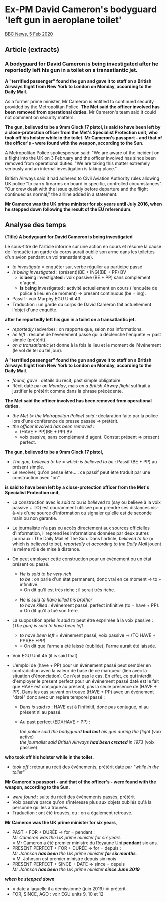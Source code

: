 # Ex-PM David Cameron's bodyguard 'left gun in aeroplane toilet'

[BBC News, 5 Feb 2020](https://www.bbc.com/news/uk-51383104)

## Article (extracts)

### A bodyguard for David Cameron is being investigated after he reportedly left his gun in a toilet on a transatlantic jet.

**A "terrified passenger" found the gun and gave it to staff on a British Airways flight from New York to London on Monday, according to the Daily Mail.**

As a former prime minister, Mr Cameron is entitled to continued security provided by the Metropolitan Police. **The Met said the officer involved has been removed from operational duties.** Mr Cameron's team said it could not comment on security matters.

**The gun, believed to be a 9mm Glock 17 pistol, is said to have been left by a close-protection officer from the Met's Specialist Protection unit, who took off his holster while in the toilet. Mr Cameron's passport - and that of the officer's - were found with the weapon, according to the Sun.**

A Metropolitan Police spokesperson said: "We are aware of the incident on a flight into the UK on 3 February and the officer involved has since been removed from operational duties. "We are taking this matter extremely seriously and an internal investigation is taking place."

British Airways said it had adhered to Civil Aviation Authority rules allowing UK police "to carry firearms on board in specific, controlled circumstances". "Our crew dealt with the issue quickly before departure and the flight continued as normal," the airline added in a statement.

**Mr Cameron was the UK prime minister for six years until July 2016, when he stepped down following the result of the EU referendum.**

## Analyse des temps

**(Title) A bodyguard for David Cameron is being investigated**

Le sous-titre de l'article informe sur une action en cours  et résume la cause de l'enquête (un garde du corps aurait oublié son arme dans les toilettes d'un avion pendant un vol transatlantique).

* *to investigate* =  enquêter sur, verbe régulier au participe passé
* *is being investigated* : (présent)(BE + ING)(BE + PP) BV
  * is **be**ing investigat**ed** :  voix passive (BE + PP) sans complément d'agent.
  * **is** be**ing** investigated : activité actuellement en cours (l'enquête de police a lieu en ce moment) => present continuous (be + ing). 
* Passif : voir Murphy EGU Unit 43.
* Traduction : un garde du corps de David Cameron fait actuellement l'objet d'une enquête.

**after he reportedly left his gun in a toilet on a transatlantic jet.**

* *reportedly* (adverbe) : on rapporte que, selon nos informations.
* *he left* : résumé de l'événement passé qui a déclenché l'enquête => past simple (prétérit). 
* *on a transatlantic jet* donne à la fois le lieu et le moment de l'événement (le vol de tel ou tel jour).

**A "terrified passenger" found the gun and gave it to staff on a British Airways flight from New York to London on Monday, according to the Daily Mail**.

* *found, gave*  : détails du récit, past simple obligatoire.
* Récit daté par *on Monday*, mais *on a British Airway flight* suffirait à justifier le prétérit comme dans la phrase précédente.

**The Met said the officer involved has been removed from operational duties.**

* *the Met (= the Metropolitan Police) said :* déclaration faite par la police lors d'une conférence de presse passée => prétérit.
* *the officer involved has been removed* :   
  * (HAVE + PP)(BE + PP) BV
  * voix passive, sans complément d'agent. Constat présent => present perfect.

**The gun, believed to be a 9mm Glock 17 pistol,**

* *The gun, believed to be* = *which is believed to be* : Passif (BE + PP) au présent simple.
* Le revolver, qu'on pense être… : ce passif peut être traduit par une construction avec "on".

**is said to have been left by a close-protection officer from the Met's Specialist Protection unit,**

* La construction avec *is said to* ou *is believed to* (say ou believe à la voix passive + TO) est couramment utilisée pour prendre ses distances vis-à-vis d'une source d'information ou signaler qu'elle est de seconde main ou non garantie.

* Le journaliste n'a pas eu accès directement aux sources officielles d'information, il reprend les informations données par deux autres journaux : The Daily Mail et The Sun. Dans l'article, *believed to be*  (= which is believed to be), *reportedly* et *according to the Daily Mail* jouent le même rôle de mise à distance. 

* On peut employer cette construction pour un événement ou un état présent ou passé. 
  * *He is said to be very rich*  
    *to be* : on parle d'un état permanent, donc vrai en ce moment => to + infinitive.  
    = On dit qu'il est très riche ; il serait très riche.
  
  * *He is said to have killed his brother*  
    *to have killed :*  événement passé, perfect infinitive (to + have + PP).  
    = On dit qu'il a tué son frère.
  
* La supposition après *is said to* peut être exprimée à la voix passive :  *(The gun) is said to have been left*  

  * *to have been left*  =  événement passé, voix passive => (TO HAVE + PP)(BE +PP)
  * = On dit que l'arme a été laissé (oubliée), l'arme aurait été laissée.

* Voir EGU Unit 45 (it is said that)

* L'emploi de (have + PP) pour un événement passé peut sembler en contradiction avec la valeur de base de ce marqueur (lien avec la situation d'énonciation). Ce n'est pas le cas. En effet, ce qui interdit d'employer le present perfect pour un événement passé daté est le fait que HAVE est conjugué au présent, pas la seule présence de (HAVE + PP). Dans les cas suivant on trouve (HAVE + PP) avec un événement "daté" donc avec un repère temporel passé :

  * Dans *is said to* : HAVE est à l'infinitif, donc pas conjugué, ni au présent ni au passé.

  * Au past perfect (ED)(HAVE + PP)  :  

    *the police said the bodyguard **had lost** his gun during the flight* (voix active)  
    *the journalist said British Airways **had been created** in 1973* (voix passive)

**who took off his holster while in the toilet.**

* *took off* : retour au récit des événements, prétérit daté par *"while in the toilet"*

**Mr Cameron's passport - and that of the officer's - were found with the weapon, according to the Sun.**

* *were found* : suite du récit des événements passés, prétérit
* Voix passive parce qu'on s'intéresse plus aux objets oubliés qu'à la personne qui les a trouvés.
* Traduction : ont été trouvés, ou : on a également retrouvé..

**Mr Cameron was the UK prime minister for six years**,

* PAST + FOR + DURÉE => for = pendant :   
  *Mr Cameron was the UK prime minister for six years*  
  = Mr Cameron a été premier ministre du Royaune Uni **pendant** six ans.
* PRESENT PERFECT + FOR + DURÉE => for = depuis :   
  *Mr Johnson **has been** the UK prime minister **for six months**.*  
  = M. Johnson est premier ministre depuis six mois
*  PRESENT PERFECT + SINCE + DATE => since = depuis  
  *Mr Johnson **has been** the UK prime minister **since June 2019***  

***when he stepped down***   

* = date à laquelle il a démissionné (juin 2019) => prétérit
* FOR, SINCE, AGO : voir EGU units 9, 10 et 12